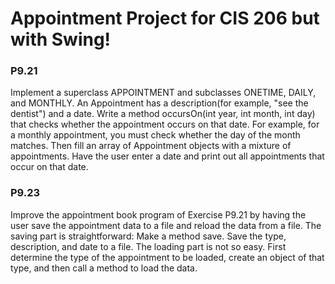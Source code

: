 <h1>Appointment Project for CIS 206 but with Swing!</h1>

<h3>P9.21</h3>
Implement a superclass APPOINTMENT and subclasses ONETIME, DAILY, and MONTHLY. An Appointment has a description(for example, "see the dentist") and a date. Write a method occursOn(int year, int month, int day) that checks whether the appointment occurs on that date. For example, for a monthly appointment, you must check whether the day of the month matches. Then fill an array of Appointment objects with a mixture of appointments. Have the user enter a date and print out all appointments that occur on that date.

<h3>P9.23</h3>
Improve the appointment book program of Exercise P9.21 by having the user save the appointment data to a file and reload the data from a file. The saving part is straightforward: Make a method save. Save the type, description, and date to a file. The loading part is not so easy. First determine the type of the appointment to be loaded, create an object of that type, and then call a method to load the data.
